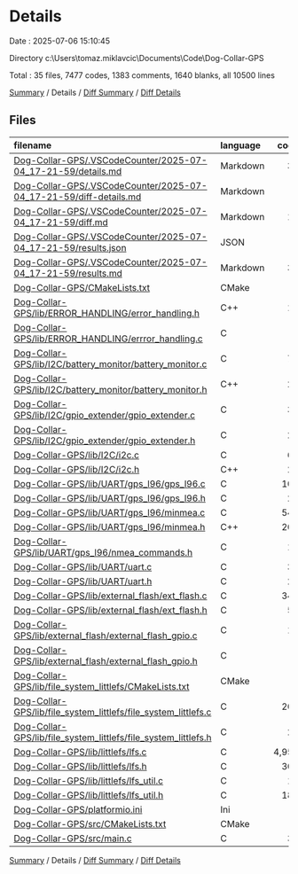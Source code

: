 # Details

Date : 2025-07-06 15:10:45

Directory c:\\Users\\tomaz.miklavcic\\Documents\\Code\\Dog-Collar-GPS

Total : 35 files,  7477 codes, 1383 comments, 1640 blanks, all 10500 lines

[Summary](results.md) / Details / [Diff Summary](diff.md) / [Diff Details](diff-details.md)

## Files
| filename | language | code | comment | blank | total |
| :--- | :--- | ---: | ---: | ---: | ---: |
| [Dog-Collar-GPS/.VSCodeCounter/2025-07-04\_17-21-59/details.md](/Dog-Collar-GPS/.VSCodeCounter/2025-07-04_17-21-59/details.md) | Markdown | 39 | 0 | 6 | 45 |
| [Dog-Collar-GPS/.VSCodeCounter/2025-07-04\_17-21-59/diff-details.md](/Dog-Collar-GPS/.VSCodeCounter/2025-07-04_17-21-59/diff-details.md) | Markdown | 9 | 0 | 6 | 15 |
| [Dog-Collar-GPS/.VSCodeCounter/2025-07-04\_17-21-59/diff.md](/Dog-Collar-GPS/.VSCodeCounter/2025-07-04_17-21-59/diff.md) | Markdown | 12 | 0 | 7 | 19 |
| [Dog-Collar-GPS/.VSCodeCounter/2025-07-04\_17-21-59/results.json](/Dog-Collar-GPS/.VSCodeCounter/2025-07-04_17-21-59/results.json) | JSON | 1 | 0 | 0 | 1 |
| [Dog-Collar-GPS/.VSCodeCounter/2025-07-04\_17-21-59/results.md](/Dog-Collar-GPS/.VSCodeCounter/2025-07-04_17-21-59/results.md) | Markdown | 31 | 0 | 7 | 38 |
| [Dog-Collar-GPS/CMakeLists.txt](/Dog-Collar-GPS/CMakeLists.txt) | CMake | 3 | 0 | 1 | 4 |
| [Dog-Collar-GPS/lib/ERROR\_HANDLING/error\_handling.h](/Dog-Collar-GPS/lib/ERROR_HANDLING/error_handling.h) | C++ | 12 | 2 | 4 | 18 |
| [Dog-Collar-GPS/lib/ERROR\_HANDLING/errror\_handling.c](/Dog-Collar-GPS/lib/ERROR_HANDLING/errror_handling.c) | C | 1 | 0 | 0 | 1 |
| [Dog-Collar-GPS/lib/I2C/battery\_monitor/battery\_monitor.c](/Dog-Collar-GPS/lib/I2C/battery_monitor/battery_monitor.c) | C | 71 | 0 | 12 | 83 |
| [Dog-Collar-GPS/lib/I2C/battery\_monitor/battery\_monitor.h](/Dog-Collar-GPS/lib/I2C/battery_monitor/battery_monitor.h) | C++ | 22 | 1 | 8 | 31 |
| [Dog-Collar-GPS/lib/I2C/gpio\_extender/gpio\_extender.c](/Dog-Collar-GPS/lib/I2C/gpio_extender/gpio_extender.c) | C | 39 | 6 | 10 | 55 |
| [Dog-Collar-GPS/lib/I2C/gpio\_extender/gpio\_extender.h](/Dog-Collar-GPS/lib/I2C/gpio_extender/gpio_extender.h) | C | 20 | 2 | 5 | 27 |
| [Dog-Collar-GPS/lib/I2C/i2c.c](/Dog-Collar-GPS/lib/I2C/i2c.c) | C | 65 | 3 | 26 | 94 |
| [Dog-Collar-GPS/lib/I2C/i2c.h](/Dog-Collar-GPS/lib/I2C/i2c.h) | C++ | 28 | 4 | 7 | 39 |
| [Dog-Collar-GPS/lib/UART/gps\_l96/gps\_l96.c](/Dog-Collar-GPS/lib/UART/gps_l96/gps_l96.c) | C | 109 | 11 | 35 | 155 |
| [Dog-Collar-GPS/lib/UART/gps\_l96/gps\_l96.h](/Dog-Collar-GPS/lib/UART/gps_l96/gps_l96.h) | C | 28 | 70 | 18 | 116 |
| [Dog-Collar-GPS/lib/UART/gps\_l96/minmea.c](/Dog-Collar-GPS/lib/UART/gps_l96/minmea.c) | C | 544 | 48 | 105 | 697 |
| [Dog-Collar-GPS/lib/UART/gps\_l96/minmea.h](/Dog-Collar-GPS/lib/UART/gps_l96/minmea.h) | C++ | 200 | 59 | 39 | 298 |
| [Dog-Collar-GPS/lib/UART/gps\_l96/nmea\_commands.h](/Dog-Collar-GPS/lib/UART/gps_l96/nmea_commands.h) | C | 13 | 8 | 14 | 35 |
| [Dog-Collar-GPS/lib/UART/uart.c](/Dog-Collar-GPS/lib/UART/uart.c) | C | 33 | 3 | 12 | 48 |
| [Dog-Collar-GPS/lib/UART/uart.h](/Dog-Collar-GPS/lib/UART/uart.h) | C | 25 | 23 | 14 | 62 |
| [Dog-Collar-GPS/lib/external\_flash/ext\_flash.c](/Dog-Collar-GPS/lib/external_flash/ext_flash.c) | C | 345 | 20 | 84 | 449 |
| [Dog-Collar-GPS/lib/external\_flash/ext\_flash.h](/Dog-Collar-GPS/lib/external_flash/ext_flash.h) | C | 56 | 4 | 14 | 74 |
| [Dog-Collar-GPS/lib/external\_flash/external\_flash\_gpio.c](/Dog-Collar-GPS/lib/external_flash/external_flash_gpio.c) | C | 17 | 2 | 6 | 25 |
| [Dog-Collar-GPS/lib/external\_flash/external\_flash\_gpio.h](/Dog-Collar-GPS/lib/external_flash/external_flash_gpio.h) | C | 7 | 8 | 4 | 19 |
| [Dog-Collar-GPS/lib/file\_system\_littlefs/CMakeLists.txt](/Dog-Collar-GPS/lib/file_system_littlefs/CMakeLists.txt) | CMake | 0 | 0 | 1 | 1 |
| [Dog-Collar-GPS/lib/file\_system\_littlefs/file\_system\_littlefs.c](/Dog-Collar-GPS/lib/file_system_littlefs/file_system_littlefs.c) | C | 204 | 24 | 48 | 276 |
| [Dog-Collar-GPS/lib/file\_system\_littlefs/file\_system\_littlefs.h](/Dog-Collar-GPS/lib/file_system_littlefs/file_system_littlefs.h) | C | 26 | 5 | 8 | 39 |
| [Dog-Collar-GPS/lib/littlefs/lfs.c](/Dog-Collar-GPS/lib/littlefs/lfs.c) | C | 4,958 | 634 | 954 | 6,546 |
| [Dog-Collar-GPS/lib/littlefs/lfs.h](/Dog-Collar-GPS/lib/littlefs/lfs.h) | C | 307 | 368 | 127 | 802 |
| [Dog-Collar-GPS/lib/littlefs/lfs\_util.c](/Dog-Collar-GPS/lib/littlefs/lfs_util.c) | C | 19 | 10 | 9 | 38 |
| [Dog-Collar-GPS/lib/littlefs/lfs\_util.h](/Dog-Collar-GPS/lib/littlefs/lfs_util.h) | C | 189 | 50 | 35 | 274 |
| [Dog-Collar-GPS/platformio.ini](/Dog-Collar-GPS/platformio.ini) | Ini | 6 | 9 | 1 | 16 |
| [Dog-Collar-GPS/src/CMakeLists.txt](/Dog-Collar-GPS/src/CMakeLists.txt) | CMake | 4 | 0 | 3 | 7 |
| [Dog-Collar-GPS/src/main.c](/Dog-Collar-GPS/src/main.c) | C | 34 | 9 | 10 | 53 |

[Summary](results.md) / Details / [Diff Summary](diff.md) / [Diff Details](diff-details.md)